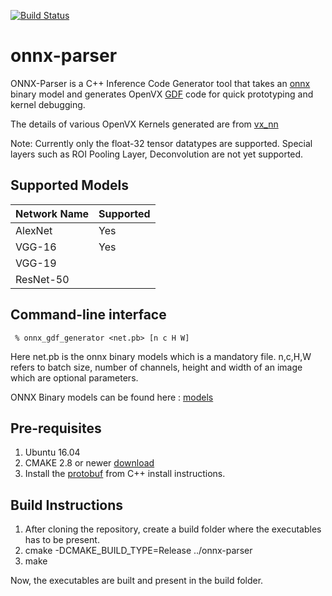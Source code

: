 [![Build Status](https://travis-ci.org/lcskrishna/onnx-parser.svg?branch=master)](https://travis-ci.org/lcskrishna/onnx-parser)

# onnx-parser

ONNX-Parser is a C++ Inference Code Generator tool that takes an [onnx](https://github.com/onnx/onnx) binary model and generates OpenVX [GDF](https://github.com/GPUOpen-ProfessionalCompute-Libraries/amdovx-core/tree/master/runvx) code for quick prototyping and kernel debugging.

The details of various OpenVX Kernels generated are from [vx_nn](https://github.com/GPUOpen-ProfessionalCompute-Libraries/amdovx-modules/tree/master/vx_nn)

Note: Currently only the float-32 tensor datatypes are supported. Special layers such as ROI Pooling Layer, Deconvolution are not yet supported.

## Supported Models

Network Name | Supported
-------------| -----------
AlexNet      | Yes
VGG-16       | Yes
VGG-19       | 
ResNet-50    |    

## Command-line interface

```
 % onnx_gdf_generator <net.pb> [n c H W]
```
Here net.pb is the onnx binary models which is a mandatory file.
n,c,H,W refers to batch size, number of channels, height and width of an image which are optional parameters.

ONNX Binary models can be found here : [models](https://github.com/onnx/models)

## Pre-requisites
1. Ubuntu 16.04
2. CMAKE 2.8 or newer [download](https://cmake.org/download/)
3. Install the [protobuf](https://github.com/google/protobuf) from C++ install instructions.

## Build Instructions

1. After cloning the repository, create a build folder where the executables has to be present.
2. cmake -DCMAKE_BUILD_TYPE=Release ../onnx-parser
3. make 

Now, the executables are built and present in the build folder.


